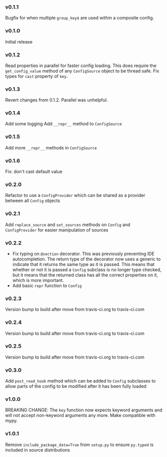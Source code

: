 ### v0.1.1
Bugfix for when multiple `group_key`s are used within a composite config.

### v0.1.0
Initial release

### v0.1.2
Read properties in parallel for faster config loading. This does require the `get_config_value` method of any `ConfigSource` object to be thread safe.
Fix types for `cast` property of `key`.

### v0.1.3
Revert changes from 0.1.2. Parallel was unhelpful.

### v0.1.4
Add some logging
Add `__repr__` method to `ConfigSource`

### v0.1.5
Add more `__repr__` methods in `ConfigSource`

### v0.1.6
Fix: don't cast default value

### v0.2.0
Refactor to use a `ConfigProvider` which can be shared as a provider between all `Config` objects

### v0.2.1
Add `replace_source` and `set_sources` methods on `Config` and `ConfigProvider` for easier manipulation of sources

### v0.2.2
* Fix typing on `@section` decorator. This was previously preventing IDE autocompletion. The return type of the decorator now uses a generic to indicate that it returns the same type as it is passed. This means that whether or not it is passed a `Config` subclass is no longer type checked, but it means that the returned class has all the correct properties on it, which is more important. 
* Add basic `repr` function to `Config`

### v0.2.3
Version bump to build after move from travis-ci.org to travis-ci.com

### v0.2.4
Version bump to build after move from travis-ci.org to travis-ci.com

### v0.2.5
Version bump to build after move from travis-ci.org to travis-ci.com

### v0.3.0
Add `post_read_hook` method which can be added to `Config` subclasses to allow parts of the config to be modified after it has been fully loaded

### v1.0.0
BREAKING CHANGE: The `key` function now expects keyword arguments and will not accept non-keyword arguments any more.
Make compatible with mypy. 

### v1.0.1
Remove `include_package_data=True` from `setup.py` to ensure `py.typed` is included in source distributions
